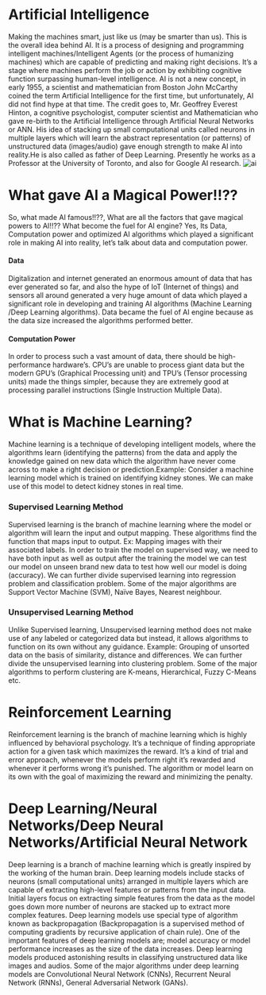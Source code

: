 # Artificial Intelligence
Making the machines smart, just like us (may be smarter than us). This is the overall idea behind AI. It is a process of designing and programming intelligent machines/Intelligent Agents (or the process of humanizing machines) which are capable of predicting and making right decisions. It’s a stage where machines perform the job or action by exhibiting cognitive function surpassing human-level intelligence. AI is not a new concept, in early 1955, a scientist and mathematician from Boston John McCarthy coined the term Artificial Intelligence for the first time, but unfortunately, AI did not find hype at that time. The credit goes to, Mr. Geoffrey Everest Hinton, a cognitive psychologist, computer scientist and Mathematician who gave re-birth to the Artificial Intelligence through Artificial Neural Networks or ANN. His idea of stacking up small computational units called neurons in multiple layers which will learn the abstract representation (or patterns) of unstructured data (images/audio) gave enough strength to make AI into reality.He is also called as father of Deep Learning. Presently he works as a Professor at the University of Toronto, and also for Google AI research.
![ai](https://user-images.githubusercontent.com/41354966/44392776-a0e30780-a550-11e8-97c1-ea8c5bd3e229.png)
# What gave AI a Magical Power!!??
So, what made AI famous!!??, What are all the factors that gave magical powers to AI!!?? What become the fuel for AI engine? Yes, Its Data, Computation power and optimized AI algorithms which played a significant role in making AI into reality, let’s talk about data and computation power.
#### Data
Digitalization and internet generated an enormous amount of data that has ever generated so far, and also the hype of IoT (Internet of things) and sensors all around generated a very huge amount of data which played a significant role in developing and training AI algorithms (Machine Learning /Deep Learning algorithms). Data became the fuel of AI engine because as the data size increased the algorithms performed better.
#### Computation Power
In order to process such a vast amount of data, there should be high- performance hardware’s. CPU’s are unable to process giant data but the modern GPU’s (Graphical Processing unit) and TPU’s (Tensor processing units) made the things simpler, because they are extremely good at processing parallel instructions (Single Instruction Multiple Data).
# What is Machine Learning?
Machine learning is a technique of developing intelligent models, where the algorithms learn (identifying the patterns) from the data and apply the knowledge gained on new data which the algorithm have never come across to make a right decision or prediction.Example: Consider a machine learning model which is trained on identifying kidney stones. We can make use of this model to detect kidney stones in real time.
### Supervised Learning Method
Supervised learning is the branch of machine learning where the model or algorithm will learn the input and output mapping. These algorithms find the function that maps input to output. Ex: Mapping images with their associated labels. In order to train the model on supervised way, we need to have both input as well as output after the training the model we can test our model on unseen brand new data to test how well our model is doing (accuracy). We can further divide supervised learning into regression problem and classification problem. Some of the major algorithms are Support Vector Machine (SVM), Naïve Bayes, Nearest neighbour.
### Unsupervised Learning Method
Unlike Supervised learning, Unsupervised learning method does not make use of any labeled or categorized data but instead, it allows algorithms to function on its own without any guidance. Example: Grouping of unsorted data on the basis of similarity, distance and differences. We can further divide the unsupervised learning into clustering problem. Some of the major algorithms to perform clustering are K-means, Hierarchical, Fuzzy C-Means etc.
# Reinforcement Learning
Reinforcement learning is the branch of machine learning which is highly influenced by behavioral psychology. It’s a technique of finding appropriate action for a given task which maximizes the reward. It’s a kind of trial and error approach, whenever the models perform right it’s rewarded and whenever it performs wrong it’s punished. The algorithm or model learn on its own with the goal of maximizing the reward and minimizing the penalty.
# Deep Learning/Neural Networks/Deep Neural Networks/Artificial Neural Network
Deep learning is a branch of machine learning which is greatly inspired by the working of the human brain. Deep learning models include stacks of neurons (small computational units) arranged in multiple layers which are capable of extracting high-level features or patterns from the input data. Initial layers focus on extracting simple features from the data as the model goes down more number of neurons are stacked up to extract more complex features. Deep learning models use special type of algorithm known as backpropagation (Backpropagation is a supervised method of computing gradients by recursive application of chain rule). One of the important features of deep learning models are; model accuracy or model performance increases as the size of the data increases. Deep learning models produced astonishing results in classifying unstructured data like images and audios. Some of the major algorithms under deep learning models are Convolutional Neural Network (CNNs), Recurrent Neural Network (RNNs), General Adversarial Network (GANs).
